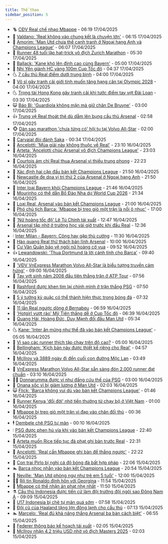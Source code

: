 ```yaml
---
title: Thể thao
sidebar_position: 5
---
```


<!-- vnexpress-the-thao:START -->
- 🪜 [CĐV Real chế nhạo Mbappe](https://vnexpress.net/cdv-real-che-nhao-mbappe-4875015.html) - 06:19 17/04/2025
- 🦩 [Valdano: &#39;Real không vào chung kết là chuyện lớn&#39;](https://vnexpress.net/valdano-real-khong-vao-chung-ket-la-chuyen-lon-4875025.html) - 06:15 17/04/2025
- 🧰 [Amorim: &#39;Man Utd chưa thể cạnh tranh ở Ngoại hạng Anh và Champions League&#39;](https://vnexpress.net/amorim-man-utd-chua-the-canh-tranh-o-ngoai-hang-anh-va-champions-league-4874991.html) - 06:07 17/04/2025
- 🤗 [Runner 48 tuổi lập hat-trick vô địch Zurich Marathon](https://vnexpress.net/runner-48-tuoi-lap-hat-trick-vo-dich-zurich-marathon-4874957.html) - 05:30 17/04/2025
- 🥳 [Ballack: &#39;Kane khó lên đỉnh cao cùng Bayern&#39;](https://vnexpress.net/ballack-kane-kho-len-dinh-cao-cung-bayern-4875162.html) - 05:00 17/04/2025
- 🦣 [Nhi Yến giành HC vàng 100m Cup Tốc độ](https://vnexpress.net/nhi-yen-gianh-hc-vang-100m-cup-toc-do-4875182.html) - 04:37 17/04/2025
- 🌜 [7 cầu thủ Real điểm dưới trung bình](https://vnexpress.net/7-cau-thu-real-diem-duoi-trung-binh-4875010.html) - 04:00 17/04/2025
- 🫶 [Võ sĩ gây tranh cãi giới tính muốn tăng hạng cân tại Olympic 2028](https://vnexpress.net/vo-si-gay-tranh-cai-gioi-tinh-muon-tang-hang-can-tai-olympic-2028-4874994.html) - 04:00 17/04/2025
- 🌜 [Trọng tài Hong Kong gây tranh cãi khi tước điểm tay vợt Đài Loan](https://vnexpress.net/trong-tai-hong-kong-gay-tranh-cai-khi-tuoc-diem-tay-vot-dai-loan-4874990.html) - 03:30 17/04/2025
- 😺 [Báo Bỉ: &#39;Guardiola không mặn mà giữ chân De Bruyne&#39;](https://vnexpress.net/bao-bi-guardiola-khong-man-ma-giu-chan-de-bruyne-4874988.html) - 03:00 17/04/2025
- 👍 [Trung vệ Real thoát thẻ dù dẫm lên bụng cầu thủ Arsenal](https://vnexpress.net/trung-ve-real-thoat-the-du-dam-len-bung-cau-thu-arsenal-4875081.html) - 02:58 17/04/2025
- 🐵 [Dàn sao marathon &#39;chưa từng có&#39; hội tụ tại Volvo All-Star](https://vnexpress.net/dan-sao-marathon-chua-tung-co-hoi-tu-tai-volvo-all-star-4874566.html) - 02:00 17/04/2025
- 💫 [Carvajal đòi đánh Saka](https://vnexpress.net/carvajal-doi-danh-saka-4875009.html) - 00:34 17/04/2025
- 🦆 [Ancelotti: &#39;Mùa giải này không thuộc về Real&#39;](https://vnexpress.net/ancelotti-mua-giai-nay-khong-thuoc-ve-real-4874999.html) - 23:10 16/04/2025
- 🙉 [Arteta: &#39;Ancelotti chúc Arsenal vô địch Champions League&#39;](https://vnexpress.net/arteta-ancelotti-chuc-arsenal-vo-dich-champions-league-4875004.html) - 23:03 16/04/2025
- 📝 [Courtois ám chỉ Real thua Arsenal vì thiếu trung phong](https://vnexpress.net/courtois-am-chi-real-thua-arsenal-vi-thieu-trung-phong-4874998.html) - 22:23 16/04/2025
- 💯 [Xác định hai cặp đấu bán kết Champions League](https://vnexpress.net/xac-dinh-hai-cap-dau-ban-ket-champions-league-4874997.html) - 21:50 16/04/2025
- 🌈 [Newcastle đe dọa vị trí thứ 2 của Arsenal ở Ngoại hạng Anh](https://vnexpress.net/newcastle-de-doa-vi-tri-thu-2-cua-arsenal-o-ngoai-hang-anh-4874995.html) - 21:50 16/04/2025
- 🦩 [Inter loại Bayern khỏi Champions League](https://vnexpress.net/inter-loai-bayern-khoi-champions-league-4874996.html) - 21:46 16/04/2025
- 🐲 [Mourinho có thể dẫn Bồ Đào Nha dự World Cup 2026](https://vnexpress.net/mourinho-co-the-dan-bo-dao-nha-du-world-cup-2026-4874985.html) - 21:34 16/04/2025
- 🌁 [Loại Real, Arsenal vào bán kết Champions League](https://vnexpress.net/loai-real-arsenal-vao-ban-ket-champions-league-4874993.html) - 21:00 16/04/2025
- 💯 [Phó chủ tịch Barca: &#39;Mbappe bị treo giò một trận là nỗi ô nhục&#39;](https://vnexpress.net/pho-chu-tich-barca-mbappe-bi-treo-gio-mot-tran-la-noi-o-nhuc-4874897.html) - 17:00 16/04/2025
- 🌝 [&#39;Nữ hoàng tốc độ&#39; Lê Tú Chinh tái xuất](https://vnexpress.net/nu-hoang-toc-do-le-tu-chinh-tai-xuat-4874942.html) - 12:47 16/04/2025
- 🤖 [Arsenal tập nhờ ở trường học vài giờ trước khi đấu Real](https://vnexpress.net/arsenal-tap-nho-o-truong-hoc-vai-gio-truoc-khi-dau-real-4874945.html) - 12:36 16/04/2025
- 🕯 [Inter Milan - Bayern: Công hay gặp thủ cường](https://vnexpress.net/inter-milan-bayern-cong-hay-gap-thu-cuong-4874834.html) - 11:30 16/04/2025
- 🧰 [Hào quang Real thử thách bản lĩnh Arsenal](https://vnexpress.net/hao-quang-real-thu-thach-ban-linh-arsenal-4874837.html) - 10:00 16/04/2025
- 🥳 [Cư Văn Quân bảo vệ ngôi nữ hoàng cờ vua](https://vnexpress.net/cu-van-quan-bao-ve-ngoi-nu-hoang-co-vua-4874871.html) - 09:52 16/04/2025
- 👍 [Lewandowski: &#39;Thua Dortmund là lời cảnh tỉnh cho Barca&#39;](https://vnexpress.net/lewandowski-thua-dortmund-la-loi-canh-tinh-cho-barca-4874753.html) - 09:40 16/04/2025
- 💪 [&#39;VĐV VnExpress Marathon Volvo All-Star là biểu tượng truyền cảm hứng&#39;](https://vnexpress.net/vdv-vnexpress-marathon-volvo-all-star-la-bieu-tuong-truyen-cam-hung-4874563.html) - 09:00 16/04/2025
- 👹 [Tay vợt sinh năm 2008 đầu tiên thắng trận ở ATP Tour](https://vnexpress.net/tay-vot-sinh-nam-2008-dau-tien-thang-tran-o-atp-tour-4874795.html) - 07:56 16/04/2025
- 🧰 [Rashford được khen tìm lại chính mình ở trận thắng PSG](https://vnexpress.net/rashford-duoc-khen-tim-lai-chinh-minh-o-tran-thang-psg-4874787.html) - 07:50 16/04/2025
- 🚀 [5 ý tưởng kỳ quặc có thể thành hiện thực trong bóng đá](https://vnexpress.net/5-y-tuong-ky-quac-co-the-thanh-hien-thuc-trong-bong-da-4874604.html) - 07:32 16/04/2025
- 🎃 [11 lần Real ngược dòng ở Bernabeu](https://vnexpress.net/11-lan-real-nguoc-dong-o-bernabeu-4874652.html) - 06:59 16/04/2025
- 🧰 [&#39;Hotgirl vượt rào&#39; Mỹ Tiên thắng dễ ở Cup Tốc độ](https://vnexpress.net/hotgirl-vuot-rao-my-tien-thang-de-o-cup-toc-do-4874749.html) - 06:39 16/04/2025
- 👀 [Quang Hải, Hoàng Đức, Duy Mạnh đối đầu Man Utd](https://vnexpress.net/quang-hai-hoang-duc-duy-manh-doi-dau-man-utd-4874735.html) - 05:34 16/04/2025
- 🌜 [Kane: &#39;Inter ăn mừng như thể đã vào bán kết Champions League&#39;](https://vnexpress.net/kane-inter-an-mung-nhu-the-da-vao-ban-ket-champions-league-4874698.html) - 05:05 16/04/2025
- 🫶 [Vì sao các runner thích tập chạy trên độ cao?](https://vnexpress.net/vi-sao-cac-runner-thich-tap-chay-tren-do-cao-4874725.html) - 05:00 16/04/2025
- 🦄 [Bellingham: &#39;Kịch bản này được thiết kế riêng cho Real&#39;](https://vnexpress.net/bellingham-kich-ban-nay-duoc-thiet-ke-rieng-cho-real-4874502.html) - 04:57 16/04/2025
- 🥳 [McIlroy và 3889 ngày đi đến cuối con đường Mộc Lan](https://vnexpress.net/mcilroy-va-3889-ngay-di-den-cuoi-con-duong-moc-lan-4874498.html) - 03:49 16/04/2025
- 🐲 [VnExpress Marathon Volvo All-Star sẵn sàng đón 2.000 runner đạt chuẩn](https://vnexpress.net/vnexpress-marathon-volvo-all-star-san-sang-don-2-000-runner-dat-chuan-4874168.html) - 03:10 16/04/2025
- 🧑‍🏫 [Donnarumma được ví như đấng cứu thế của PSG](https://vnexpress.net/donnarumma-duoc-vi-nhu-dang-cuu-the-cua-psg-4874607.html) - 03:00 16/04/2025
- 🤔 [Onana sốc vì bị giảm lương ở Man Utd](https://vnexpress.net/onana-soc-vi-bi-giam-luong-o-man-utd-4874549.html) - 02:03 16/04/2025
- 😺 [Flick: &#39;Barca không vui dù vào bán kết Champions League&#39;](https://vnexpress.net/flick-barca-khong-vui-du-vao-ban-ket-champions-league-4874561.html) - 01:46 16/04/2025
- 💪 [Runner Kenya &#39;đổi đời&#39; nhờ tiền thưởng từ chạy bộ ở Việt Nam](https://vnexpress.net/runner-kenya-doi-doi-nho-tien-thuong-tu-chay-bo-o-viet-nam-4873616.html) - 01:00 16/04/2025
- 💼 [Mbappe bị treo giò một trận vì đạp vào chân đối thủ](https://vnexpress.net/mbappe-bi-treo-gio-mot-tran-vi-dap-vao-chan-doi-thu-4874510.html) - 00:36 16/04/2025
- 🕴 [Dembele chê PSG tự mãn](https://vnexpress.net/dembele-che-psg-tu-man-4874513.html) - 00:10 16/04/2025
- 🕯 [PSG được phen hú vía khi vào bán kết Champions League](https://vnexpress.net/psg-duoc-phen-hu-via-khi-vao-ban-ket-champions-league-4874507.html) - 22:40 15/04/2025
- 📝 [Arteta muốn Rice tiếp tục đá phạt ghi bàn trước Real](https://vnexpress.net/arteta-muon-rice-tiep-tuc-da-phat-ghi-ban-truoc-real-4874503.html) - 22:31 15/04/2025
- 🧐 [Ancelotti: &#39;Real cần Mbappe ghi bàn để thắng ngược&#39;](https://vnexpress.net/ancelotti-real-can-mbappe-ghi-ban-de-thang-nguoc-4874505.html) - 22:22 15/04/2025
- 🙉 [Con trai Pirlo bị nghi cá độ bóng đá bất hợp pháp](https://vnexpress.net/con-trai-pirlo-bi-nghi-ca-do-bong-da-bat-hop-phap-4874456.html) - 22:06 15/04/2025
- 🏊 [Barca nhọc nhằn vào bán kết Champions League](https://vnexpress.net/barca-nhoc-nhan-vao-ban-ket-champions-league-4874500.html) - 20:54 15/04/2025
- 🌊 [Neville: &#39;Man Utd phòng ngự như trẻ em 5 tuổi&#39;](https://vnexpress.net/neville-man-utd-phong-ngu-nhu-tre-em-5-tuoi-4874443.html) - 12:00 15/04/2025
- 👨‍🏫 [Rộ tin Ronaldo đính hôn với Georgina](https://vnexpress.net/ro-tin-ronaldo-dinh-hon-voi-georgina-4874429.html) - 11:54 15/04/2025
- 🥷 [Mbappe có thể nhận án phạt nhẹ nhất](https://vnexpress.net/mbappe-co-the-nhan-an-phat-nhe-nhat-4874438.html) - 11:50 15/04/2025
- ⚗️ [Cầu thủ Indonesia được tiến cử làm đội trưởng đội ngôi sao Đông Nam Á](https://vnexpress.net/cau-thu-indonesia-duoc-tien-cu-lam-doi-truong-doi-ngoi-sao-dong-nam-a-4874372.html) - 09:09 15/04/2025
- 🌮 [U17 Indonesia bị chê tự mãn quá sớm](https://vnexpress.net/u17-indonesia-bi-che-tu-man-qua-som-4874317.html) - 07:58 15/04/2025
- 🤩 [Đội cũ của Haaland tặng lợn đông lạnh cho cầu thủ](https://vnexpress.net/doi-cu-cua-haaland-tang-lon-dong-lanh-cho-cau-thu-4874154.html) - 07:13 15/04/2025
- 🏊 [Marcelo: &#39;Real đủ khả năng thắng Arsenal ba bàn cách biệt&#39;](https://vnexpress.net/marcelo-real-du-kha-nang-thang-arsenal-ba-ban-cach-biet-4874204.html) - 06:55 15/04/2025
- 🐎 [Federer thông báo kế hoạch tái xuất](https://vnexpress.net/federer-thong-bao-ke-hoach-tai-xuat-4874103.html) - 02:05 15/04/2025
- 💫 [McIlroy nhận 4,2 triệu USD nhờ vô địch Masters 2025](https://vnexpress.net/mcilroy-nhan-4-2-trieu-usd-nho-vo-dich-masters-2025-4874080.html) - 02:03 15/04/2025<!-- vnexpress-the-thao:END -->
